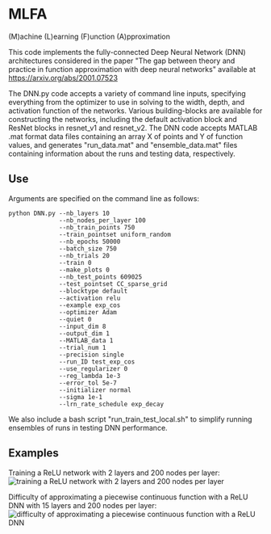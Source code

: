# MLFA 
(M)achine (L)earning (F)unction (A)pproximation

This code implements the fully-connected Deep Neural Network (DNN) architectures considered in the paper "The gap between theory and practice in function approximation with deep neural networks" available at https://arxiv.org/abs/2001.07523

The DNN.py code accepts a variety of command line inputs, specifying everything from
the optimizer to use in solving to the width, depth, and activation function of the networks.
Various building-blocks are available for constructing the networks, including the default
activation block and ResNet blocks in resnet_v1 and resnet_v2. The DNN code accepts
MATLAB .mat format data files containing an array X of points and Y of function values, and
generates "run_data.mat" and "ensemble_data.mat" files containing information about the runs
and testing data, respectively.

## Use

Arguments are specified on the command line as follows: 

```
python DNN.py --nb_layers 10 
              --nb_nodes_per_layer 100 
              --nb_train_points 750 
              --train_pointset uniform_random 
              --nb_epochs 50000 
              --batch_size 750 
              --nb_trials 20 
              --train 0 
              --make_plots 0 
              --nb_test_points 609025 
              --test_pointset CC_sparse_grid 
              --blocktype default 
              --activation relu 
              --example exp_cos 
              --optimizer Adam 
              --quiet 0 
              --input_dim 8 
              --output_dim 1 
              --MATLAB_data 1 
              --trial_num 1 
              --precision single 
              --run_ID test_exp_cos 
              --use_regularizer 0 
              --reg_lambda 1e-3 
              --error_tol 5e-7 
              --initializer normal 
              --sigma 1e-1 
              --lrn_rate_schedule exp_decay
```

We also include a bash script "run_train_test_local.sh" to simplify running ensembles of runs in testing DNN performance.

## Examples

Training a ReLU network with 2 layers and 200 nodes per layer:
![training a ReLU network with 2 layers and 200 nodes per layer](https://github.com/ndexter/MLFA/blob/master/images/relu_NN_2x200.gif)

Difficulty of approximating a piecewise continuous function with a ReLU DNN with 15 layers and 200 nodes per layer:
![difficulty of approximating a piecewise continuous function with a ReLU DNN](https://github.com/ndexter/MLFA/blob/master/images/piecewise_function_opt_difficulties.gif)
